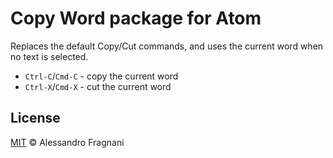 # Copy Word package for Atom

Replaces the default Copy/Cut commands, and uses the current word when no text is selected.

* `Ctrl-C`/`Cmd-C` - copy the current word
* `Ctrl-X`/`Cmd-X` - cut the current word

## License

[MIT](LICENSE.md) &copy; Alessandro Fragnani
